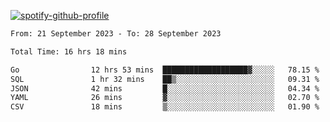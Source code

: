 [![spotify-github-profile](https://spotify-github-profile.vercel.app/api/view?uid=313pysyt3uxkjdidtiuvzf7nrnnu&cover_image=true&theme=natemoo-re&show_offline=false&background_color=121212&interchange=false&bar_color=53b14f&bar_color_cover=false)](https://spotify-github-profile.vercel.app/api/view?uid=313pysyt3uxkjdidtiuvzf7nrnnu&redirect=true)

<!--START_SECTION:waka-->

```txt
From: 21 September 2023 - To: 28 September 2023

Total Time: 16 hrs 18 mins

Go                12 hrs 53 mins  ███████████████████▓░░░░░   78.15 %
SQL               1 hr 32 mins    ██▒░░░░░░░░░░░░░░░░░░░░░░   09.31 %
JSON              42 mins         █░░░░░░░░░░░░░░░░░░░░░░░░   04.34 %
YAML              26 mins         ▓░░░░░░░░░░░░░░░░░░░░░░░░   02.70 %
CSV               18 mins         ▒░░░░░░░░░░░░░░░░░░░░░░░░   01.90 %
```

<!--END_SECTION:waka-->